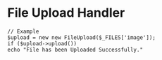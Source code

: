 # File Upload Handler

    // Example
    $upload = new new FileUpload($_FILES['image']);
    if ($upload->upload())
    echo "File has been Uploaded Successfully."
